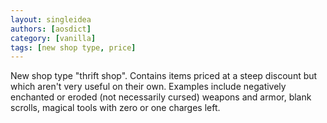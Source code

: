 ```yaml
---
layout: singleidea
authors: [aosdict]
category: [vanilla]
tags: [new shop type, price]
---
```

New shop type "thrift shop". Contains items priced at a steep discount but which aren't very useful on their own. Examples include negatively enchanted or eroded (not necessarily cursed) weapons and armor, blank scrolls, magical tools with zero or one charges left.
